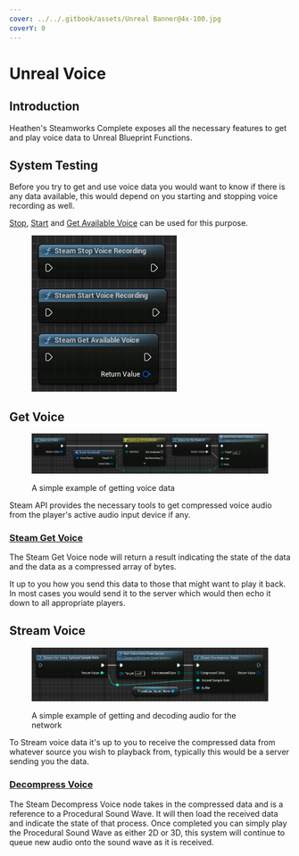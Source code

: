 ```yaml
---
cover: ../../.gitbook/assets/Unreal Banner@4x-100.jpg
coverY: 0
---
```


# Unreal Voice

## Introduction

Heathen's Steamworks Complete exposes all the necessary features to get and play voice data to Unreal Blueprint Functions.

## System Testing

Before you try to get and use voice data you would want to know if there is any data available, this would depend on you starting and stopping voice recording as well.

[Stop](../../heathens-steamworks-complete/unreal/blueprint-nodes/functions/stop-voice-recording.md), [Start](../../heathens-steamworks-complete/unreal/blueprint-nodes/functions/start-voice-recording.md) and [Get Available Voice](../../heathens-steamworks-complete/unreal/blueprint-nodes/functions/get-available-voice.md) can be used for this purpose.

<figure><img src="../../.gitbook/assets/image (13).png" alt=""><figcaption></figcaption></figure>

## Get Voice

<figure><img src="../../.gitbook/assets/image (4) (1) (1) (1) (1).png" alt=""><figcaption><p>A simple example of getting voice data</p></figcaption></figure>

Steam API provides the necessary tools to get compressed voice audio from the player's active audio input device if any.

### [Steam Get Voice](../../heathens-steamworks-complete/unreal/blueprint-nodes/functions/get-voice.md)

The Steam Get Voice node will return a result indicating the state of the data and the data as a compressed array of bytes.

It up to you how you send this data to those that might want to play it back. In most cases you would send it to the server which would then echo it down to all appropriate players.

## Stream Voice

<figure><img src="../../.gitbook/assets/image (6) (1) (1) (1).png" alt=""><figcaption><p>A simple example of getting and decoding audio for the network</p></figcaption></figure>

To Stream voice data it's up to you to receive the compressed data from whatever source you wish to playback from, typically this would be a server sending you the data.

### [Decompress Voice](../../heathens-steamworks-complete/unreal/blueprint-nodes/functions/decompress-voice.md)

The Steam Decompress Voice node takes in the compressed data and is a reference to a Procedural Sound Wave. It will then load the received data and indicate the state of that process. Once completed you can simply play the Procedural Sound Wave as either 2D or 3D, this system will continue to queue new audio onto the sound wave as it is received.
